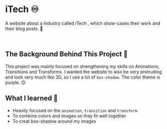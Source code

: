 # iTech :infinity:

A website about a industry called iTech , which show-cases their work and their blog posts. :tada:

&nbsp;

## The Background Behind This Project :open_book:

This project was mainly focused on strengthening my skills on Animations, Transitions and Transforms. I wanted the website to also be very protruding and look very much like 3D, so I use a lot of `box-shadow`. The color theme is purple. :blush:

## What I learned :brain:

- Heavily focused on the `animation`, `transition` and `transform`
- To combine colors and images so they fit well together
- To creat box-shadow around my images
